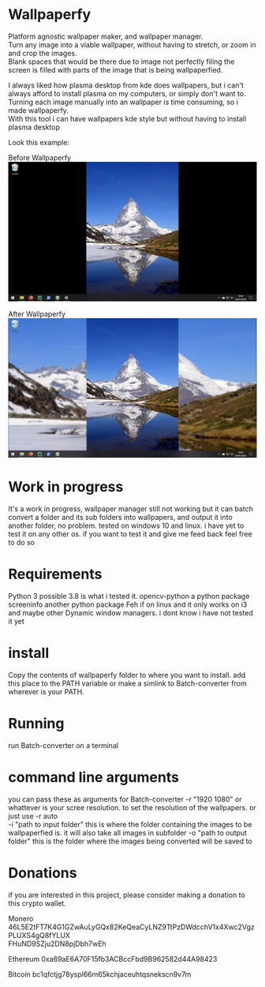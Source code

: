# Wallpaperfy

Platform agnostic wallpaper maker, and wallpaper manager.\
Turn any image into a viable wallpaper, without having to stretch, or zoom in and crop the images.\
Blank spaces that would be there due to image not perfectly filing the screen is filled with parts of the image 
that is being wallpaperfied.

I always liked how plasma desktop from kde does wallpapers, but i can't always afford to install plasma on my computers,
 or simply don't want to. Turning each image manually into an wallpaper is time consuming, so i made wallpaperfy.\
With this tool i can have wallpapers kde style but without having to install plasma desktop

Look this example:

Before Wallpaperfy
![](screenshots/Before%20Wallpaperfying.png)

After Wallpaperfy
![](screenshots/After%20Wallpaperfying.png)

# Work in progress

It's a work in progress, wallpaper manager still not working but it can batch convert a folder and its sub folders into
wallpapers, and output it into another folder, no problem.
tested on windows 10 and linux.
i have yet to test it on any other os. if you want to test it and give me feed back feel free to do so

# Requirements
Python 3 possible 3.8 is what i tested it.
opencv-python a python package
screeninfo another python package
Feh if on linux and it only works on i3 and maybe other Dynamic window managers. i dont know i have not tested it yet 

# install
Copy the contents of wallpaperfy folder to where you want to install. add this place to the PATH variable or make a
simlink to Batch-converter from wherever is your PATH.

# Running
run Batch-converter on a terminal

# command line arguments

you can pass these as arguments for Batch-converter 
-r "1920 1080" or whattever is your scree resolution. to set the resolution of the wallpapers. or just use -r auto\
-i "path to input folder" this is where the folder containing the images to be wallpaperfied is. it will also take all
images in subfolder
-o "path to output folder" this is the folder where the images being converted will be saved to

# Donations
if you are interested in this project, please consider making a donation to this crypto wallet.


Monero
46L5E2tFT7K4G1GZwAuLyGQx82KeQeaCyLNZ9TtPzDWdcchV1x4Xwc2VgzPLUXS4gQ8fYLUX  
FHuND9SZju2DN8pjDbh7wEh

Ethereum
0xa69aE6A70F15fb3ACBccFbd9B962582d44A98423

Bitcoin
bc1qfctjg78yspl66m65kchjaceuhtqsnekscn9v7m
